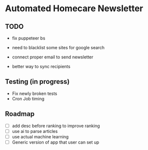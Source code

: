 # Automated Homecare Newsletter

## TODO

- fix puppeteer bs
- need to blacklist some sites for google search
- connect proper email to send newsletter

- better way to sync recipients

## Testing (in progress)

- Fix newly broken tests
- Cron Job timing

## Roadmap

- [ ] add desc before ranking to improve ranking
- [ ] use ai to parse articles
- [ ] use actual machine learning
- [ ] Generic version of app that user can set up
